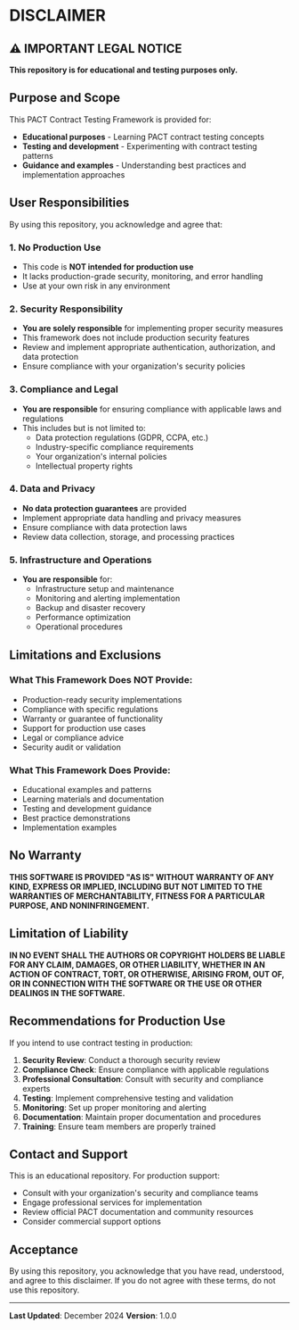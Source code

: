 # DISCLAIMER

## ⚠️ IMPORTANT LEGAL NOTICE

**This repository is for educational and testing purposes only.**

## Purpose and Scope

This PACT Contract Testing Framework is provided for:
- **Educational purposes** - Learning PACT contract testing concepts
- **Testing and development** - Experimenting with contract testing patterns
- **Guidance and examples** - Understanding best practices and implementation approaches

## User Responsibilities

By using this repository, you acknowledge and agree that:

### 1. **No Production Use**
- This code is **NOT intended for production use**
- It lacks production-grade security, monitoring, and error handling
- Use at your own risk in any environment

### 2. **Security Responsibility**
- **You are solely responsible** for implementing proper security measures
- This framework does not include production security features
- Review and implement appropriate authentication, authorization, and data protection
- Ensure compliance with your organization's security policies

### 3. **Compliance and Legal**
- **You are responsible** for ensuring compliance with applicable laws and regulations
- This includes but is not limited to:
  - Data protection regulations (GDPR, CCPA, etc.)
  - Industry-specific compliance requirements
  - Your organization's internal policies
  - Intellectual property rights

### 4. **Data and Privacy**
- **No data protection guarantees** are provided
- Implement appropriate data handling and privacy measures
- Ensure compliance with data protection laws
- Review data collection, storage, and processing practices

### 5. **Infrastructure and Operations**
- **You are responsible** for:
  - Infrastructure setup and maintenance
  - Monitoring and alerting implementation
  - Backup and disaster recovery
  - Performance optimization
  - Operational procedures

## Limitations and Exclusions

### What This Framework Does NOT Provide:
- Production-ready security implementations
- Compliance with specific regulations
- Warranty or guarantee of functionality
- Support for production use cases
- Legal or compliance advice
- Security audit or validation

### What This Framework Does Provide:
- Educational examples and patterns
- Learning materials and documentation
- Testing and development guidance
- Best practice demonstrations
- Implementation examples

## No Warranty

**THIS SOFTWARE IS PROVIDED "AS IS" WITHOUT WARRANTY OF ANY KIND, EXPRESS OR IMPLIED, INCLUDING BUT NOT LIMITED TO THE WARRANTIES OF MERCHANTABILITY, FITNESS FOR A PARTICULAR PURPOSE, AND NONINFRINGEMENT.**

## Limitation of Liability

**IN NO EVENT SHALL THE AUTHORS OR COPYRIGHT HOLDERS BE LIABLE FOR ANY CLAIM, DAMAGES, OR OTHER LIABILITY, WHETHER IN AN ACTION OF CONTRACT, TORT, OR OTHERWISE, ARISING FROM, OUT OF, OR IN CONNECTION WITH THE SOFTWARE OR THE USE OR OTHER DEALINGS IN THE SOFTWARE.**

## Recommendations for Production Use

If you intend to use contract testing in production:

1. **Security Review**: Conduct a thorough security review
2. **Compliance Check**: Ensure compliance with applicable regulations
3. **Professional Consultation**: Consult with security and compliance experts
4. **Testing**: Implement comprehensive testing and validation
5. **Monitoring**: Set up proper monitoring and alerting
6. **Documentation**: Maintain proper documentation and procedures
7. **Training**: Ensure team members are properly trained

## Contact and Support

This is an educational repository. For production support:
- Consult with your organization's security and compliance teams
- Engage professional services for implementation
- Review official PACT documentation and community resources
- Consider commercial support options

## Acceptance

By using this repository, you acknowledge that you have read, understood, and agree to this disclaimer. If you do not agree with these terms, do not use this repository.

---

**Last Updated**: December 2024
**Version**: 1.0.0

